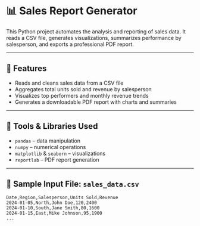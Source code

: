 # 📊 Sales Report Generator

This Python project automates the analysis and reporting of sales data. It reads a CSV file, generates visualizations, summarizes performance by salesperson, and exports a professional PDF report.

---

## 🚀 Features

- Reads and cleans sales data from a CSV file
- Aggregates total units sold and revenue by salesperson
- Visualizes top performers and monthly revenue trends
- Generates a downloadable PDF report with charts and summaries

---

## 🧰 Tools & Libraries Used

- `pandas` – data manipulation
- `numpy` – numerical operations
- `matplotlib` & `seaborn` – visualizations
- `reportlab` – PDF report generation

---

## 📂 Sample Input File: `sales_data.csv`

```csv
Date,Region,Salesperson,Units Sold,Revenue
2024-01-05,North,John Doe,120,2400
2024-01-10,South,Jane Smith,80,1600
2024-01-15,East,Mike Johnson,95,1900
...

